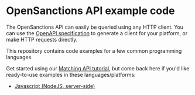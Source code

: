 # OpenSanctions API example code

The OpenSanctions API can easily be queried using any HTTP client. You can use
the [OpenAPI specification](https://api.opensanctions.org/) to generate a client
for your platform, or make HTTP requests directly.

This repository contains code examples for a few common programming languages.

Get started using our [Matching API tutorial](https://www.opensanctions.org/docs/api/matching/),
but come back here if you'd like ready-to-use examples in these languages/platforms:

  - [Javascript (NodeJS, server-side)](node-js/README.md#folders-and-files)
